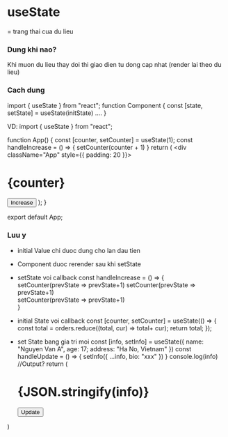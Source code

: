 # useState 
= trang thai cua du lieu

### Dung khi nao?
Khi muon du lieu thay doi thi giao dien tu dong cap nhat (render lai theo du lieu)

### Cach dung
import { useState } from "react";
function Component {
    const [state, setState] = useState(initState)
    ....
}

VD: 
import { useState } from "react";

function App() {
    const [counter, setCounter] = useState(1);
    const handleIncrease = () => {
        setCounter(counter + 1)
    }
    return (
        <div className="App" style={{ padding: 20 }}>
            <h1>{counter}</h1>
            <button onClick={handleIncrease}>Increase</button>
        </div>
    );
}

export default App;

### Luu y
- initial Value chi duoc dung cho lan dau tien
- Component duoc rerender sau khi setState

- setState voi callback
const handleIncrease = () => {
    setCounter(prevState => prevState+1)
    setCounter(prevState => prevState+1)    
    setCounter(prevState => prevState+1)    
}

- initial State voi callback
const [counter, setCounter] = useState(() => {
    const total = orders.reduce((total, cur) => total+ cur);
    return total;
});

- set State bang gia tri moi
const [info, setInfo] = useState({
    name: "Nguyen Van A",
    age: 17;
    address: "Ha No, Vietnam"
})
const handleUpdate = () => {
    setInfo({
        ...info,
        bio: "xxx"
    })
}
console.log(info) //Output?
return (
    <div className="App" style={{ padding: 20 }}>
        <h1>{JSON.stringify(info)}</h1>            
        <button onClick={handleUpdate}>Update</button>
    </div>
)
